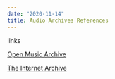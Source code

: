 ```yaml
---
date: "2020-11-14"
title: Audio Archives References
---
```


links

[Open Music Archive](http://www.openmusicarchive.org/)

[The Internet Archive](https://archive.org/)